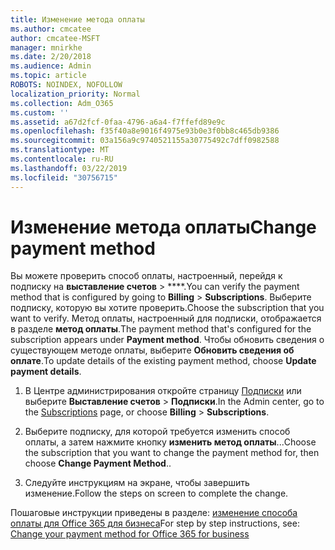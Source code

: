 ```yaml
---
title: Изменение метода оплаты
ms.author: cmcatee
author: cmcatee-MSFT
manager: mnirkhe
ms.date: 2/20/2018
ms.audience: Admin
ms.topic: article
ROBOTS: NOINDEX, NOFOLLOW
localization_priority: Normal
ms.collection: Adm_O365
ms.custom: ''
ms.assetid: a67d2fcf-0faa-4796-a6a4-f7ffefd89e9c
ms.openlocfilehash: f35f40a8e9016f4975e93b0e3f0bb8c465db9386
ms.sourcegitcommit: 03a156a9c9740521155a30775492c7dff0982588
ms.translationtype: MT
ms.contentlocale: ru-RU
ms.lasthandoff: 03/22/2019
ms.locfileid: "30756715"
---
```

# <a name="change-payment-method"></a><span data-ttu-id="566ac-102">Изменение метода оплаты</span><span class="sxs-lookup"><span data-stu-id="566ac-102">Change payment method</span></span>

<span data-ttu-id="566ac-103">Вы можете проверить способ оплаты, настроенный, перейдя к подписку на **выставление счетов** \> \*\*\*\*.</span><span class="sxs-lookup"><span data-stu-id="566ac-103">You can verify the payment method that is configured by going to **Billing** \> **Subscriptions**.</span></span> <span data-ttu-id="566ac-104">Выберите подписку, которую вы хотите проверить.</span><span class="sxs-lookup"><span data-stu-id="566ac-104">Choose the subscription that you want to verify.</span></span> <span data-ttu-id="566ac-105">Метод оплаты, настроенный для подписки, отображается в разделе **метод оплаты**.</span><span class="sxs-lookup"><span data-stu-id="566ac-105">The payment method that's configured for the subscription appears under **Payment method**.</span></span> <span data-ttu-id="566ac-106">Чтобы обновить сведения о существующем методе оплаты, выберите **Обновить сведения об оплате**.</span><span class="sxs-lookup"><span data-stu-id="566ac-106">To update details of the existing payment method, choose **Update payment details**.</span></span>
  
1. <span data-ttu-id="566ac-107">В Центре администрирования откройте страницу [Подписки](https://go.microsoft.com/fwlink/p/?linkid=842054) или выберите **Выставление счетов** \> **Подписки**.</span><span class="sxs-lookup"><span data-stu-id="566ac-107">In the Admin center, go to the [Subscriptions](https://go.microsoft.com/fwlink/p/?linkid=842054) page, or choose **Billing** \> **Subscriptions**.</span></span>
    
2. <span data-ttu-id="566ac-108">Выберите подписку, для которой требуется изменить способ оплаты, а затем нажмите кнопку **изменить метод оплаты**...</span><span class="sxs-lookup"><span data-stu-id="566ac-108">Choose the subscription that you want to change the payment method for, then choose **Change Payment Method**..</span></span>
    
3. <span data-ttu-id="566ac-109">Следуйте инструкциям на экране, чтобы завершить изменение.</span><span class="sxs-lookup"><span data-stu-id="566ac-109">Follow the steps on screen to complete the change.</span></span>
    
<span data-ttu-id="566ac-110">Пошаговые инструкции приведены в разделе: [изменение способа оплаты для Office 365 для бизнеса](https://support.office.com/article/8652f539-3123-4a8f-b9bd-6aa2f0e0372d)</span><span class="sxs-lookup"><span data-stu-id="566ac-110">For step by step instructions, see: [Change your payment method for Office 365 for business](https://support.office.com/article/8652f539-3123-4a8f-b9bd-6aa2f0e0372d)</span></span>
  

